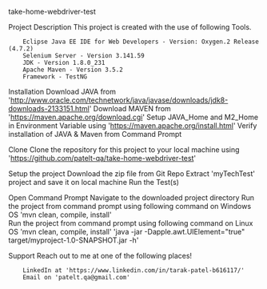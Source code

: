 take-home-webdriver-test

Project Description
	This project is created with the use of following Tools.

		Eclipse Java EE IDE for Web Developers - Version: Oxygen.2 Release (4.7.2)
		Selenium Server - Version 3.141.59
		JDK - Version 1.8.0_231
		Apache Maven - Version 3.5.2
		Framework - TestNG

Installation
		Download JAVA from 'http://www.oracle.com/technetwork/java/javase/downloads/jdk8-downloads-2133151.html'
		Download MAVEN from 'https://maven.apache.org/download.cgi'
		Setup JAVA_Home and M2_Home in Environment Variable using 'https://maven.apache.org/install.html'
		Verify installation of JAVA & Maven from Command Prompt

Clone
		Clone the repository for this project to your local machine using 		'https://github.com/patelt-qa/take-home-webdriver-test'

Setup the project
		Download the zip file from Git Repo
		Extract 'myTechTest' project and save it on local machine
		Run the Test(s)

Open Command Prompt
		Navigate to the downloaded project directory
		Run the project from command prompt using following command on Windows OS
			'mvn clean, compile, install'		
		Run the project from command prompt using following command on Linux OS
			'mvn clean, compile, install'
			'java -jar -Dapple.awt.UIElement="true" target/myproject-1.0-SNAPSHOT.jar -h'

Support
		Reach out to me at one of the following places!

		LinkedIn at 'https://www.linkedin.com/in/tarak-patel-b616117/'
		Email on 'patelt.qa@gmail.com'
